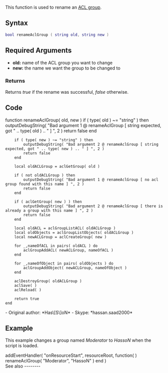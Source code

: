 <lowercasetitle/>

This function is used to rename an [ACL group](/docs/aclgroup.md "wikilink").

Syntax
------

``` Lua
bool renameAclGroup ( string old, string new )
```

Required Arguments
------------------

-   **old:** name of the ACL group you want to change
-   **new:** the name we want the group to be changed to

### Returns

Returns *true* if the rename was successful, *false* otherwise.

Code
----

<section name="Server" class="server" show="true">
    function renameAclGroup( old, new )
        if ( type( old ) ~= "string" ) then
            outputDebugString( "Bad argument 1 @ renameAclGroup [ string expected, got " .. type( old ) .. " ] ", 2 )
            return false
        end
        
        if ( type( new ) ~= "string" ) then
            outputDebugString( "Bad argument 2 @ renameAclGroup [ string expected, got " .. type( new ) .. " ] ", 2 )
            return false
        end
        
        local oldACLGroup = aclGetGroup( old )
        
        if ( not oldACLGroup ) then
            outputDebugString( "Bad argument 1 @ renameAclGroup [ no acl group found with this name ] ", 2 )
            return false
        end
        
        if ( aclGetGroup( new ) ) then
            outputDebugString( "Bad argument 2 @ renameAclGroup [ there is already a group with this name ] ", 2 )
            return false
        end
        
        local oldACL = aclGroupListACL( oldACLGroup )
        local oldObjects = aclGroupListObjects( oldACLGroup )
        local newACLGroup = aclCreateGroup( new )
        
        for _,nameOfACL in pairs( oldACL ) do
            aclGroupAddACL( newACLGroup, nameOfACL )
        end
        
        for _,nameOfObject in pairs( oldObjects ) do
            aclGroupAddObject( newACLGroup, nameOfObject )
        end
        
        aclDestroyGroup( oldACLGroup )
        aclSave( )
        aclReload( )
        
        return true
    end

</section>
-   Original author: *Has\[S\]oN*
-   Skype: *hassan.saad2000*

Example
-------

This example changes a group named *Moderator* to *HassoN* when the script is loaded.

<section name="Server" class="server" show="true">
    addEventHandler( "onResourceStart", resourceRoot,
        function( )
            renameAclGroup( "Moderator", "HassoN" )
        end
    )

</section>
See also
--------
